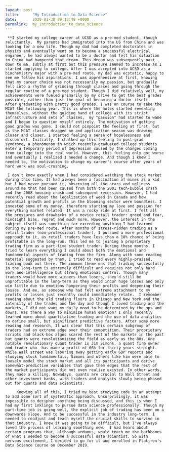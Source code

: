 ```yaml
---
layout: post
title:      "My Introduction to Data Science"
date:       2020-01-30 09:12:48 +0000
permalink:  my_introduction_to_data_science
---
```



     **I started my college career at UCSD as a pre-med student, though reluctantly.  My parents had immigrated into the US from China and was looking for a new life. Though my dad had completed doctorates in physics and eventually went on to become a successful electrical engineer, he had always wanted to be a doctor and felt his situation in China had hampered that dream. This dream was subsequently past down to me, subtly at first but this pressure seemed to increase as I started applying to college. After I was accepted into UCSD as a biochemistry major with a pre-med route, my dad was ecstatic, happy to see me follow his aspirations. I was apprehensive at first, knowing that my career choice was not necessarily my passion, but gradually fell into a rhythm of grinding through classes and going through the regular routine of a pre-med student. Though I did relatively well, my achievements were fueled primarily by my drive to get the best grades possible, rather than just the goal of becoming a doctor itself.  After graduating with pretty good grades, I was on course to take the MCAT the following year. This is where the holes started revealing themselves, without the guiding hand of college with its strict infrastructure and sets of classes,  my "passion" had started to wane and I began to question myself entirely. The motivation of getting good grades was gone. I could not pinpoint the feeling at first, but as the MCAT classes dragged on and application season was drawing closer and closer, I started feeling a sense of hopelessness and discomfort. Initially, I chalked up this feeling to post-grad syndrome, a phenomenon in which recently-graduated college students enter a temporary period of depression caused by the changes coming from college into the real world. However, this feeling only got worse and eventually I realized I needed a change. And though I knew I needed to, the motivation to change my career's course after years of hard work was soul-crushing.

     I don't know exactly when I had considered watching the stock market during this time. It had always been a fascination of mines as a kid but I had never pursued it, observing all the scars and ugliness around me that had been caused from both the 2001 tech-bubble crash and the 2008 housing crash and subsequent recession. However, I had recently read about the legalization of weed in Canada and how potential growth and profits in the blooming sector were boundless. I invested some of my money, therefore starting my love and passion for everything market related. It was a rocky ride at first. I felt all the pressures and drawbacks of a novice retail trader: greed and fear, hindsight bias, regret and much more. However, the interest in the subject itself was something far-exceeding anything I had learned during my pre-med route. After months of stress-ridden trading as a retail trader (non-professional trader), I pursued a more professional approach to it, as retail traders have less than a 10% chance of being profitable in the long-run. This led me to joining a proprietary trading firm as a part-time student trader. During these months, I tried to learn everything I could about both the emotional and fundamental aspects of trading from the firm. Along with some reading material suggested by them, I tried to read every highly-praised, trading book out there. The common theme was that trading successfully in the long-term is extremely difficult and requires not only hard work and intelligence but strong emotional control. Though many traders would have more winners than losers, they'd still be unprofitable in the long-term as they would incur huge losses and only win little due to emotions hampering their profits and deepening their losses. And me, as someone who had felt extreme attachment to my profits or losses just recently could immediately relate.  I remember reading about the old trading floors in Chicago and New York and the intensity of the trades and the day and though I loved trading and the markets, I did not want my daily mood to be determined by the ups and downs. Was there a way to minimize human emotion? I only recently learned more about quantitative trading and the use of data analytics to define small, but significant predictive factors. After some more reading and research, It was clear that this certain subgroup of traders had an extreme edge over their competition. Their proprietary scripts and black-box algos scared the rest of the markets in the past but quants were revolutionizing the field as early as the 80s. One notable revolutionary quant trader is Jim Simons, a quant firm owner and trader who  has made a profit of 66% for thirty years straight. While Wall street was laboring away getting early GDP reports and studying stock fundamentals, Simons and others like him were able to loosely model the stock market and all its participants and derive somewhat-predictive variables that gave them edges that the rest of the market participants did not even realize existed. In other words, they made a killing. Nowadays, quants are crucial to Wall Street and other investment banks, with traders and analysts slowly being phased out for quants and data scientists. 
     
		 Knowing all of this, I tried my best studying code in an attempt to add some sort of systematic approach. Unsurprisingly, it was impossible to decipher anything being discussed, and this is when I had my first inklings to pursue data science professionally. Though my part-time job is going well, the explicit job of trading has been on a downwards slope. And to be successful in the industry long-term, I needed to readjust and teach myself the crucial skills to survive in that industry. I knew it was going to be difficult, but I've always loved the process of learning something new.  I had heard about certain programs that, although arduous, would teach me the backbones of what I needed to become a successful data scientist. So with nervous excitement, I decided to go for it and enrolled in Flatiron's Data Science Course on December 2019.

